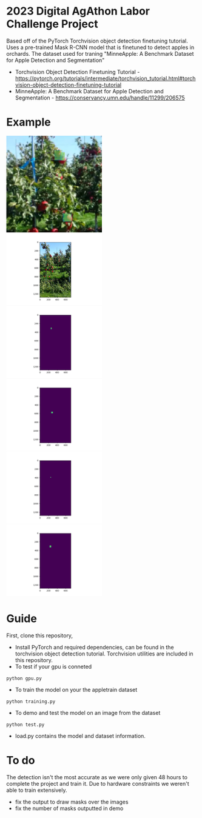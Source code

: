 # 2023 Digital AgAthon Labor Challenge Project

Based off of the PyTorch Torchvision object detection finetuning tutorial. Uses a pre-trained Mask R-CNN model that is finetuned to detect apples in orchards. The dataset used for traning "MinneApple: A Benchmark Dataset for Apple Detection and Segmentation"
- Torchvision Object Detection Finetuning Tutorial - https://pytorch.org/tutorials/intermediate/torchvision_tutorial.html#torchvision-object-detection-finetuning-tutorial
- MinneApple: A Benchmark Dataset for Apple Detection and Segmentation - https://conservancy.umn.edu/handle/11299/206575

# Example

<p align="left">
    <img width="50%" src="examples/test7.png" style="max-width:50%;" alt="masks drawn over the test image through GIMP"></a>
    <img width="50%" src="examples/Figure_7.png" style="max-width:50%;"></a>
    <img width="50%" src="examples/Figure_7d1.png" style="max-width:50%;"></a>
    <img width="50%" src="examples/Figure_7d2.png" style="max-width:50%;"></a>
    <img width="50%" src="examples/Figure_7d3.png" style="max-width:50%;"></a>
    <img width="50%" src="examples/Figure_7d4.png" style="max-width:50%;"></a>
</p>

    

# Guide

First, clone this repository, 
 - Install PyTorch and required dependencies, can be found in the torchvision object detection tutorial. Torchvision utilities are included in this repository.
 - To test if your gpu is conneted
```
python gpu.py
```
- To train the model on your the appletrain dataset
```
python training.py
```
- To demo and test the model on an image from the dataset
```
python test.py
```
- load.py contains the model and dataset information.



# To do
 
 The detection isn't the most accurate as we were only given 48 hours to complete the project and train it. Due to hardware constraints we weren't able to train extensively.
 
 - fix the output to draw masks over the images
 - fix the number of masks outputted in demo
